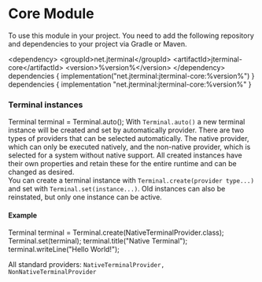 # Core Module

To use this module in your project.
You need to add the following repository and dependencies
to your project via Gradle or Maven.

<tabs>
<tab title="Maven">
<code-block lang="xml">
&lt;dependency&gt;
    &lt;groupId&gt;net.jterminal&lt;/groupId&gt;
    &lt;artifactId&gt;jterminal-core&lt;/artifactId&gt;
    &lt;version&gt;%version%&lt;/version&gt;
 &lt;/dependency>
</code-block>
</tab>
<tab title="Gradle (Kotlin)">
<code-block lang="gradle">
dependencies {
    implementation("net.jterminal:jterminal-core:%version%")
 }
</code-block>
</tab>
<tab title="Gradle (Groovy)">
<code-block lang="gradle">
dependencies {
    implementation "net.jterminal:jterminal-core:%version%"
 }
</code-block>
</tab>
</tabs>

### Terminal instances

<code-block lang="java">
Terminal terminal = Terminal.auto();
</code-block>
With <code>Terminal.auto()</code> a new terminal instance will be created and set by automatically provider. 
There are two types of providers that can be selected automatically. The native provider, which can only be executed
natively, and the non-native provider, which is selected for a system without native support.
All created instances have their own properties and retain these for the entire runtime and can be changed as desired.
<br/>
You can create a terminal instance with <code>Terminal.create(provider type...)</code> and 
set with <code>Terminal.set(instance...)</code>. Old instances can also be reinstated, but only one instance can be
active.

#### Example
<code-block lang="java">
Terminal terminal = Terminal.create(NativeTerminalProvider.class);
Terminal.set(terminal);
terminal.title("Native Terminal");
terminal.writeLine("Hello World!");
</code-block>

All standard providers: <code>NativeTerminalProvider, NonNativeTerminalProvider</code>